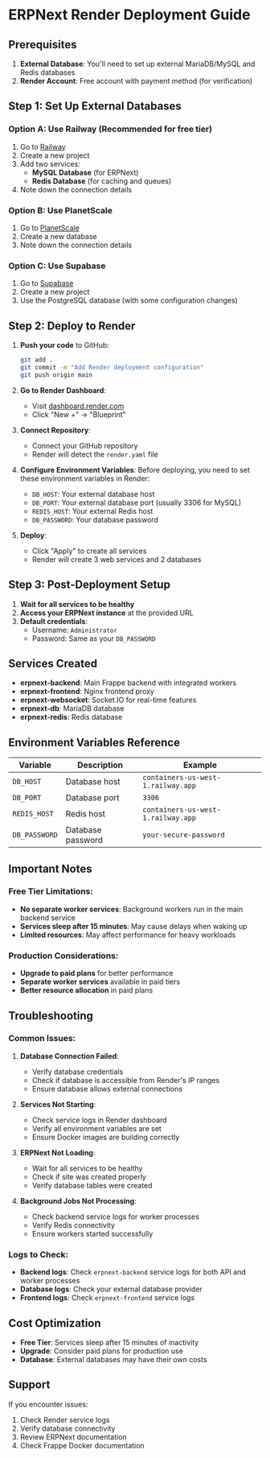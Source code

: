 # ERPNext Render Deployment Guide

## Prerequisites

1. **External Database**: You'll need to set up external MariaDB/MySQL and Redis databases
2. **Render Account**: Free account with payment method (for verification)

## Step 1: Set Up External Databases

### Option A: Use Railway (Recommended for free tier)

1. Go to [Railway](https://railway.app)
2. Create a new project
3. Add two services:
   - **MySQL Database** (for ERPNext)
   - **Redis Database** (for caching and queues)
4. Note down the connection details

### Option B: Use PlanetScale

1. Go to [PlanetScale](https://planetscale.com)
2. Create a new database
3. Note down the connection details

### Option C: Use Supabase

1. Go to [Supabase](https://supabase.com)
2. Create a new project
3. Use the PostgreSQL database (with some configuration changes)

## Step 2: Deploy to Render

1. **Push your code** to GitHub:
   ```bash
   git add .
   git commit -m "Add Render deployment configuration"
   git push origin main
   ```

2. **Go to Render Dashboard**:
   - Visit [dashboard.render.com](https://dashboard.render.com)
   - Click "New +" → "Blueprint"

3. **Connect Repository**:
   - Connect your GitHub repository
   - Render will detect the `render.yaml` file

4. **Configure Environment Variables**:
   Before deploying, you need to set these environment variables in Render:
   
   - `DB_HOST`: Your external database host
   - `DB_PORT`: Your external database port (usually 3306 for MySQL)
   - `REDIS_HOST`: Your external Redis host
   - `DB_PASSWORD`: Your database password

5. **Deploy**:
   - Click "Apply" to create all services
   - Render will create 3 web services and 2 databases

## Step 3: Post-Deployment Setup

1. **Wait for all services to be healthy**
2. **Access your ERPNext instance** at the provided URL
3. **Default credentials**:
   - Username: `Administrator`
   - Password: Same as your `DB_PASSWORD`

## Services Created

- **erpnext-backend**: Main Frappe backend with integrated workers
- **erpnext-frontend**: Nginx frontend proxy
- **erpnext-websocket**: Socket.IO for real-time features
- **erpnext-db**: MariaDB database
- **erpnext-redis**: Redis database

## Environment Variables Reference

| Variable | Description | Example |
|----------|-------------|---------|
| `DB_HOST` | Database host | `containers-us-west-1.railway.app` |
| `DB_PORT` | Database port | `3306` |
| `REDIS_HOST` | Redis host | `containers-us-west-1.railway.app` |
| `DB_PASSWORD` | Database password | `your-secure-password` |

## Important Notes

### Free Tier Limitations:
- **No separate worker services**: Background workers run in the main backend service
- **Services sleep after 15 minutes**: May cause delays when waking up
- **Limited resources**: May affect performance for heavy workloads

### Production Considerations:
- **Upgrade to paid plans** for better performance
- **Separate worker services** available in paid tiers
- **Better resource allocation** in paid plans

## Troubleshooting

### Common Issues:

1. **Database Connection Failed**:
   - Verify database credentials
   - Check if database is accessible from Render's IP ranges
   - Ensure database allows external connections

2. **Services Not Starting**:
   - Check service logs in Render dashboard
   - Verify all environment variables are set
   - Ensure Docker images are building correctly

3. **ERPNext Not Loading**:
   - Wait for all services to be healthy
   - Check if site was created properly
   - Verify database tables were created

4. **Background Jobs Not Processing**:
   - Check backend service logs for worker processes
   - Verify Redis connectivity
   - Ensure workers started successfully

### Logs to Check:

- **Backend logs**: Check `erpnext-backend` service logs for both API and worker processes
- **Database logs**: Check your external database provider
- **Frontend logs**: Check `erpnext-frontend` service logs

## Cost Optimization

- **Free Tier**: Services sleep after 15 minutes of inactivity
- **Upgrade**: Consider paid plans for production use
- **Database**: External databases may have their own costs

## Support

If you encounter issues:
1. Check Render service logs
2. Verify database connectivity
3. Review ERPNext documentation
4. Check Frappe Docker documentation 
